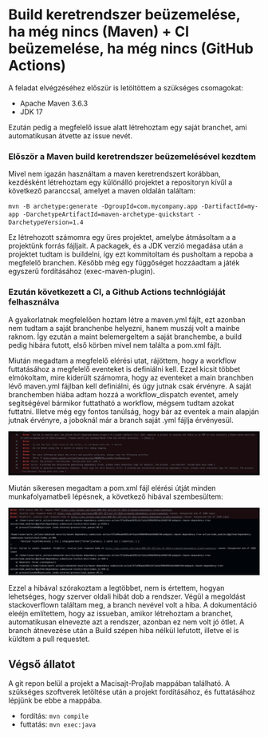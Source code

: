# Build keretrendszer beüzemelése, ha még nincs (Maven) + CI beüzemelése, ha még nincs (GitHub Actions)

A feladat elvégzéséhez előszür is letöltöttem a szükséges csomagokat:
- Apache Maven 3.6.3
- JDK 17

Ezután pedig a megfelelő issue alatt létrehoztam egy saját branchet, ami automatikusan átvette az issue nevét. 

### Először a Maven build keretrendszer beüzemelésével kezdtem

Mivel nem igazán használtam a maven keretrendszert korábban, kezdésként létrehoztam egy különálló projektet a repositoryn kívűl a következő paranccsal, amelyet a maven oldalán találtam:

```
mvn -B archetype:generate -DgroupId=com.mycompany.app -DartifactId=my-app -DarchetypeArtifactId=maven-archetype-quickstart -DarchetypeVersion=1.4
```

Ez létrehozott számomra egy üres projektet, amelybe átmásoltam a a projektünk forrás fájljait. A packagek, és a JDK verzió megadása után a projektet tudtam is buildelni, így ezt kommitoltam és pusholtam a repoba a megfelelő branchen. Később még egy függőséget hozzáadtam a játék egyszerű fordításához (exec-maven-plugin).

### Ezután következett a CI, a Github Actions technlógiáját felhasználva

A gyakorlatnak megfelelően hoztam létre a maven.yml fájlt, ezt azonban nem tudtam a saját branchenbe helyezni, hanem muszáj volt a mainbe raknom. Így ezután a maint belemergeltem a saját branchembe, a build pedig hibára futott, első körben mivel nem találta a pom.xml fájlt.

Miután megadtam a megfelelő elérési utat, rájöttem, hogy a workflow futtatásához a megfelelő eventeket is definiálni kell. Ezzel kicsit többet elmókoltam, mire kiderült számomra, hogy az eventeket a main branchben lévő maven.yml fájlban kell definiálni, és úgy jutnak csak érvényre. A saját branchemben hiába adtam hozzá a workflow_dispatch eventet, amely segítségével bármikor futtatható a workflow, mégsem tudtam azokat futtatni. Illetve még egy fontos tanúlság, hogy bár az eventek a main alapján jutnak érvényre, a joboknál már a branch saját .yml fájlja érvényesül. 

![](CI.png)

Miután sikeresen megadtam a pom.xml fájl elérési útját minden munkafolyamatbeli lépésnek, a következő hibával szembesültem:

![](Name_Err.png)

Ezzel a hibával szórakoztam a legtöbbet, nem is értettem, hogyan lehetséges, hogy szerver oldali hibát dob a rendszer. Végül a megoldást stackoverflown találtam meg, a branch nevével volt a hiba. A dokumentáció eleéjn említettem, hogy az issueban, amikor létrehoztam a branchet, automatikusan elnevezte azt a rendszer, azonban ez nem volt jó ötlet. A branch átnevezése után a Build szépen hiba nélkül lefutott, illetve el is küldtem a pull requestet.

## Végső állatot

A git repon belül a projekt a Macisajt-Projlab mappában található. A szükséges szoftverek letöltése után a projekt fordításához, és futtatásához lépjünk be ebbe a mappába.

- fordítás: ```mvn compile ```  
- futtatás: ```mvn exec:java```